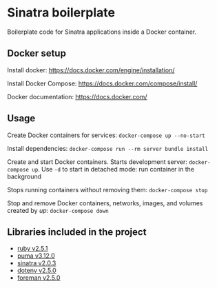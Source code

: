 # Sinatra boilerplate

Boilerplate code for Sinatra applications inside a Docker container.

## Docker setup

Install docker: https://docs.docker.com/engine/installation/

Install Docker Compose: https://docs.docker.com/compose/install/

Docker documentation: https://docs.docker.com/

## Usage

Create Docker containers for services: `docker-compose up --no-start`

Install dependencies: `docker-compose run --rm server bundle install`

Create and start Docker containers. Starts development server: `docker-compose up`. Use `-d` to start in detached mode: run container in the background

Stops running containers without removing them: `docker-compose stop`

Stop and remove Docker containers, networks, images, and volumes created by _up_: `docker-compose down`

## Libraries included in the project

- [ruby v2.5.1](https://www.ruby-lang.org)
- [puma v3.12.0](https://github.com/puma/puma)
- [sinatra v2.0.3](https://github.com/sinatra/sinatra)
- [dotenv v2.5.0](https://github.com/bkeepers/dotenv)
- [foreman v2.5.0](https://github.com/bkeepers/dotenv)
